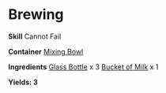 <!-- TITLE: Bottle of Milk -->
<!-- SUBTITLE: Some sort of animal milk -->

# Brewing
**Skill**
Cannot Fail

**Container**
[Mixing Bowl](mixing-bowl)

**Ingredients**
[Glass Bottle](glass-bottle) x 3
[Bucket of Milk](bucket-of-milk) x 1

**Yields: 3**